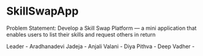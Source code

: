 # SkillSwapApp

Problem Statement: Develop a Skill Swap Platform — a mini application that enables users to list their skills and 
request others in return

Leader - Aradhanadevi Jadeja - 
Anjali Valani - 
Diya Pithva - 
Deep Vadher - 
